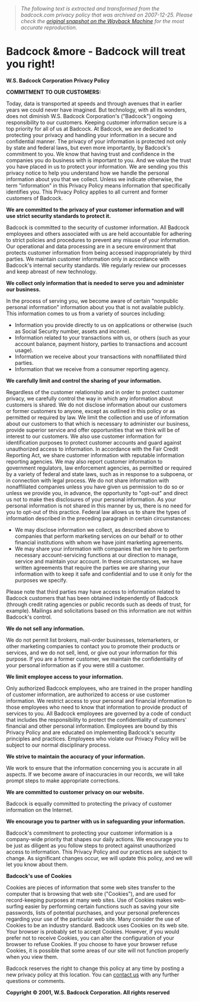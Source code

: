 > *The following text is extracted and transformed from the badcock.com privacy policy that was archived on 2007-12-25. Please check the [original snapshot on the Wayback Machine](https://web.archive.org/web/20071225181736id_/http%3A//www.badcock.com/general/privacy.jsp) for the most accurate reproduction.*

# Badcock &more - Badcock will treat you right!

**W.S. Badcock Corporation Privacy Policy**

**COMMITMENT TO OUR CUSTOMERS:**

Today, data is transported at speeds and through avenues that in earlier years we could never have imagined. But technology, with all its wonders, does not diminish W.S. Badcock Corporation's ("Badcock") ongoing responsibility to our customers. Keeping customer information secure is a top priority for all of us at Badcock. At Badcock, we are dedicated to protecting your privacy and handling your information in a secure and confidential manner. The privacy of your information is protected not only by state and federal laws, but even more importantly, by Badcock's commitment to you. We know that having trust and confidence in the companies you do business with is important to you. And we value the trust you have placed in us to protect your information. We are sending you this privacy notice to help you understand how we handle the personal information about you that we collect. Unless we indicate otherwise, the term "information" in this Privacy Policy means information that specifically identifies you. This Privacy Policy applies to all current and former customers of Badcock.

**We are committed to the privacy of your customer information and will use strict security standards to protect it.**

Badcock is committed to the security of customer information. All Badcock employees and others associated with us are held accountable for adhering to strict policies and procedures to prevent any misuse of your information. Our operational and data processing are in a secure environment that protects customer information from being accessed inappropriately by third parties. We maintain customer information only in accordance with Badcock's internal security standards. We regularly review our processes and keep abreast of new technology.

**We collect only information that is needed to serve you and administer our business.**

In the process of serving you, we become aware of certain "nonpublic personal information" information about you that is not available publicly. This information comes to us from a variety of sources including:

  * Information you provide directly to us on applications or otherwise (such as Social Security number, assets and income).
  * Information related to your transactions with us, or others (such as your account balance, payment history, parties to transactions and account usage).
  * Information we receive about your transactions with nonaffiliated third parties.
  * Information that we receive from a consumer reporting agency.



**We carefully limit and control the sharing of your information.**

Regardless of the customer relationship and in order to protect customer privacy, we carefully control the way in which any information about customers is shared. We do not disclose information about our customers or former customers to anyone, except as outlined in this policy or as permitted or required by law. We limit the collection and use of information about our customers to that which is necessary to administer our business, provide superior service and offer opportunities that we think will be of interest to our customers. We also use customer information for identification purposes to protect customer accounts and guard against unauthorized access to information. In accordance with the Fair Credit Reporting Act, we share customer information with reputable information reporting agencies. We may also report customer information to government regulators, law enforcement agencies, as permitted or required by a variety of federal and state laws, such as in response to a subpoena, or in connection with legal process. We do not share information with nonaffiliated companies unless you have given us permission to do so or unless we provide you, in advance, the opportunity to "opt-out" and direct us not to make thes disclosures of your personal information. As your personal information is not shared in this manner by us, there is no need for you to opt-out of this practice. Federal law allows us to share the types of information described in the preceding paragraph in certain circumstances:

  * We may disclose information we collect, as described above to companies that perform marketing services on our behalf or to other financial institutions with whom we have joint marketing agreements. 
  * We may share your information with companies that we hire to perform necessary account-servicing functions at our direction to manage, service and maintain your account. In these circumstances, we have written agreements that require the parties we are sharing your information with to keep it safe and confidential and to use it only for the purposes we specify.



Please note that third parties may have access to information related to Badcock customers that has been obtained independently of Badcock (through credit rating agencies or public records such as deeds of trust, for example). Mailings and solicitations based on this information are not within Badcock's control.

**We do not sell any information.**

We do not permit list brokers, mail-order businesses, telemarketers, or other marketing companies to contact you to promote their products or services, and we do not sell, lend, or give out your information for this purpose. If you are a former customer, we maintain the confidentiality of your personal information as if you were still a customer.

**We limit employee access to your information.**

Only authorized Badcock employees, who are trained in the proper handling of customer information, are authorized to access or use customer information. We restrict access to your personal and financial information to those employees who need to know that information to provide product of services to you. All Badcock employees are governed by a code of conduct that includes the responsibility to protect the confidentiality of customers' financial and other personal information. Employees are bound by this Privacy Policy and are educated on implementing Badcock's security principles and practices. Employees who violate our Privacy Policy will be subject to our normal disciplinary process.

**We strive to maintain the accuracy of your information.**

We work to ensure that the information concerning you is accurate in all aspects. If we become aware of inaccuracies in our records, we will take prompt steps to make appropriate corrections.

**We are committed to customer privacy on our website.**

Badcock is equally committed to protecting the privacy of customer information on the Internet.

**We encourage you to partner with us in safeguarding your information.**

Badcock's commitment to protecting your customer information is a company-wide priority that shapes our daily actions. We encourage you to be just as diligent as you follow steps to protect against unauthorized access to information. This Privacy Policy and our practices are subject to change. As significant changes occur, we will update this policy, and we will let you know about them.

**Badcock's use of Cookies**

Cookies are pieces of information that some web sites transfer to the computer that is browsing that web site ("Cookies"), and are used for record-keeping purposes at many web sites. Use of Cookies makes web-surfing easier by performing certain functions such as saving your site passwords, lists of potential purchases, and your personal preferences regarding your use of the particular web site. Many consider the use of Cookies to be an industry standard. Badcock uses Cookies on its web site. Your browser is probably set to accept Cookies. However, if you would prefer not to receive Cookies, you can alter the configuration of your browser to refuse Cookies. If you choose to have your browser refuse Cookies, it is possible that some areas of our site will not function properly when you view them.

Badcock reserves the right to change this policy at any time by posting a new privacy policy at this location. You can [contact us](https://web.archive.org/viewCustomerServicePage.do?page=contact) with any further questions or comments.

**Copyright © 2001, W.S. Badcock Corporation. All rights reserved**
